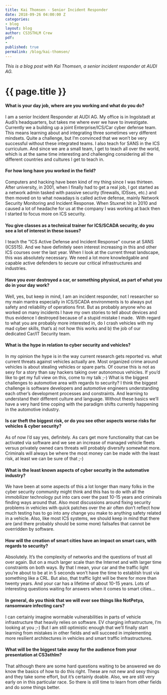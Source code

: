 ```yaml
---
title: Kai Thomsen - Senior Incident Responder
date: 2018-09-26 04:00:00 Z
categories:
- blog
layout: blog
author: CS3STHLM Crew
pdf:
- 
published: true
permalink: /blog/kai-thomsen/
---
```


*This is a blog post with Kai Thomsen, a senior incident responder at AUDI AG.*

<h1 class="blog-title" itemprop="name headline">{{ page.title }}</h1>

#### What is your day job, where are you working and what do you do? 
I am a senior Incident Responder at AUDI AG. My office is in Ingolstadt at Audi’s headquarters, but takes me where ever we have to investigate. Currently we a building up a joint Enterprise/ICS/Car cyber defense team. This means learning about and integrating three sometimes very different mindsets. Quite a challenge, but I’m convinced that we won’t be very successful without these integrated teams. I also teach for SANS in the ICS curriculum. And since we are a small team, I get to teach all over the world, which is at the same time interesting and challenging considering all the different countries and cultures I get to teach in.

#### For how long have you worked in the field? 
Computers and hacking have been kind of my thing since I was thirteen. After university, in 2001, when I finally had to get a real job, I got started as a network admin tasked with passive security (firewalls, IDSses, etc.) and then moved on to what nowadays is called active defense, mainly Network Security Monitoring and Incident Response. When Stuxnet hit in 2010 and caused a lot of headache for us at the company I was working at back then I started to focus more on ICS security. 

#### You give classes as a technical trainer for ICS/SCADA security, do you see a lot of interest in these issues? 
I teach the "ICS Active Defense and Incident Response" course at SANS (ICS515). And we have definitely seen interest increasing in this and other ICS courses over the last year. When I look at the current threat landscape, this was absolutely necessary. We need a lot more knowledgable and capable active defenders to secure our critical infrastructures and industries.

#### Have you ever destroyed a car, or something physical, as part of what you do in your day work? 
Well, yes, but keep in mind, I am an incident responder, not I researcher so my main mantra especially in ICS/SCADA environments is to always put safety and reliability of operations first. But as probably anyone who as worked on many incidents I have my own stories to tell about devices and thus evidence I destroyed because of a stupid mistake I made.  With regard to what you are probably more interested in, do I crash vehicles with my mad cyber skills, that’s a) not how this works and b) the job of our dedicated Car/IT Security team.

#### What is the hype in relation to cyber security and vehicles? 
In my opinion the hype is in the way current research gets reported vs. what current threats against vehicles actually are. Most organized crime around vehicles is about stealing vehicles or spare parts. Of course this is not as sexy for a story than say hackers taking over autonomous vehicles. If you’d like to get my full view on this, come to my talk ;-)
What is the biggest challenges to automotive area with regards to security? I think the biggest challenge is software developers and automotive engineers understanding each other’s development processes and constraints. And learning to understand their different culture and language. Without these basics we’ll have a very hard time coping with the paradigm shifts currently happening in the automotive industry.

#### Is car theft the biggest risk, or do you see other aspects worse risks for vehicles & cyber security? 
As of now I’d say yes, definitely. As cars get more functionality that can be activated via software and we see an increase of managed vehicle fleets versus privately owned cars threats will probably diversify somewhat more. Criminals will always be where the most money can be made with the least risk, at least we can be sure of that ;-)

#### What is the least known aspects of cyber security in the automative industry? 
We have been at some aspects of this a lot longer than many folks in the cyber security community might think and this has to do with all the immobilizer technology put into cars over the past 10-15 years and criminals finding ways around that. Also most discussions around fixing security problems in vehicles with quick patches over the air often don’t reflect how much testing has to go into any change you make to anything safety related in a vehicle. Also, like most ICS systems, we should keep in mind that there are (and there probably should be some more) failsafes that cannot be overridden by software.

#### How will the creation of smart cities have an impact on smart cars, with regards to security? 
Absolutely. It’s the complexity of networks and the questions of trust all over again. But on a much larger scale than the Internet and with larger time constraints on both ways. By that I mean, your car and the traffic light you’re about to be at in 5 seconds won’t have the time to establish trust via something like a CRL. But also, that traffic light will be there for more than twenty years. And your car has a lifetime of about 10-15 years. Lots of interesting questions waiting for answers when it comes to smart cities…

#### In general, do you think that we will ever see things like NotPetya, ransomware infecting cars? 
I can certainly imagine wormable vulnerabilities in parts of vehicle infrastructure that heavily relies on software. EV charging infrastructure, I’m looking at you ;-) But I am still optimistic enough that we’ll finally start learning from mistakes in other fields and will succeed in implementing more resilient architectures in vehicles and smart traffic infrastructures.

#### What will be the biggest take away for the audience from your presentation at CS3sthlm? 
That although there are some hard questions waiting to be answered we do know the basics of how to do this right. These are not new and sexy things and they take some effort, but it’s certainly doable. Also, we are still very early on in this particular race. So there is still time to learn from other fields and do some things better. 